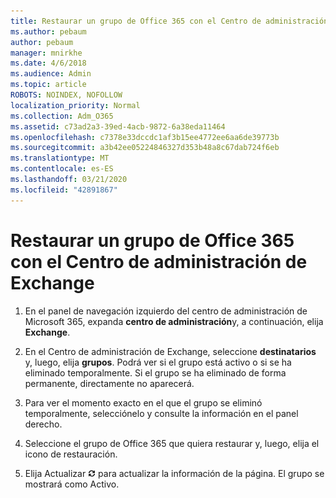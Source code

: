 ```yaml
---
title: Restaurar un grupo de Office 365 con el Centro de administración de Exchange
ms.author: pebaum
author: pebaum
manager: mnirkhe
ms.date: 4/6/2018
ms.audience: Admin
ms.topic: article
ROBOTS: NOINDEX, NOFOLLOW
localization_priority: Normal
ms.collection: Adm_O365
ms.assetid: c73ad2a3-39ed-4acb-9872-6a38eda11464
ms.openlocfilehash: c7378e33dccdc1af3b15ee4772ee6aa6de39773b
ms.sourcegitcommit: a3b42ee05224846327d353b48a8c67dab724f6eb
ms.translationtype: MT
ms.contentlocale: es-ES
ms.lasthandoff: 03/21/2020
ms.locfileid: "42891867"
---
```

# <a name="restore-an-office-365-group-using-the-exchange-admin-center"></a>Restaurar un grupo de Office 365 con el Centro de administración de Exchange

1. En el panel de navegación izquierdo del centro de administración de Microsoft 365, expanda **centro de administración**y, a continuación, elija **Exchange**.
    
2. En el Centro de administración de Exchange, seleccione **destinatarios** y, luego, elija **grupos**. Podrá ver si el grupo está activo o si se ha eliminado temporalmente. Si el grupo se ha eliminado de forma permanente, directamente no aparecerá.
    
3. Para ver el momento exacto en el que el grupo se eliminó temporalmente, selecciónelo y consulte la información en el panel derecho.
    
4. Seleccione el grupo de Office 365 que quiera restaurar y, luego, elija el icono de restauración.
    
5. Elija Actualizar ![Icono Actualizar](media/6464df90-2a91-4c1f-92a6-9a38c7696ac3.gif) para actualizar la información de la página. El grupo se mostrará como Activo. 
    


